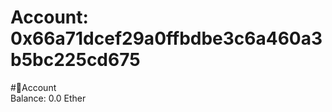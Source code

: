 
Account: 0x66a71dcef29a0ffbdbe3c6a460a3b5bc225cd675
===================================================
  
#📜Account  
Balance: 0.0 Ether